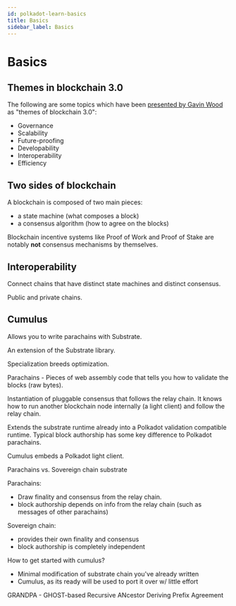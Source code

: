 ```yaml
---
id: polkadot-learn-basics
title: Basics
sidebar_label: Basics
---
```


# Basics

## Themes in blockchain 3.0

The following are some topics which have been [presented by Gavin Wood](https://slides.com/paritytech/polkadot-governance#/1) as "themes of blockchain 3.0":

- Governance
- Scalability
- Future-proofing
- Developability
- Interoperability
- Efficiency

## Two sides of blockchain

A blockchain is composed of two main pieces: 

 - a state machine (what composes a block)
 - a consensus algorithm (how to agree on the blocks)

Blockchain incentive systems like Proof of Work and Proof of 
Stake are notably **not** consensus mechanisms by themselves.

## Interoperability

Connect chains that have distinct state machines and distinct
consensus.

Public and private chains.

## Cumulus

Allows you to write parachains with Substrate.

An extension of the Substrate library.

Specialization breeds optimization.

Parachains - Pieces of web assembly code that tells you
how to validate the blocks (raw bytes).

Instantiation of pluggable consensus that follows the relay chain.
It knows how to run another blockchain node internally (a light client) and follow
the relay chain.

Extends the substrate runtime already into a Polkadot validation 
compatible runtime. Typical block authorship has some key difference
to Polkadot parachains.

Cumulus embeds a Polkadot light client.

Parachains vs. Sovereign chain substrate

Parachains:

 - Draw finality and consensus from the relay chain.
 - block authorship depends on info from the relay chain (such as messages of other parachains)

Sovereign chain:

 - provides their own finality and consensus
 - block authorship is completely independent

How to get started with cumulus?

 - Minimal modification of substrate chain you've already written
 - Cumulus, as its ready will be used to port it over w/ little effort

GRANDPA - GHOST-based Recursive ANcestor Deriving Prefix Agreement